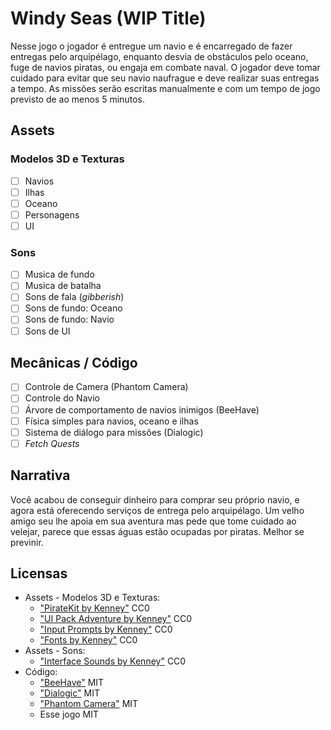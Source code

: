 <!-- markdownlint-disable MD013 -->

# Windy Seas (WIP Title)

Nesse jogo o jogador é entregue um navio e é encarregado de fazer entregas pelo arquipélago, enquanto desvia de obstáculos pelo oceano, fuge de navios piratas, ou engaja em combate naval. O jogador deve tomar cuidado para evitar que seu navio naufrague e deve realizar suas entregas a tempo. As missões serão escritas manualmente e com um tempo de jogo previsto de ao menos 5 minutos.

## Assets

### Modelos 3D e Texturas

- [ ] Navios
- [ ] Ilhas
- [ ] Oceano
- [ ] Personagens
- [ ] UI

### Sons

- [ ] Musica de fundo
- [ ] Musica de batalha
- [ ] Sons de fala (_gibberish_)
- [ ] Sons de fundo: Oceano
- [ ] Sons de fundo: Navio
- [ ] Sons de UI

## Mecânicas / Código

- [ ] Controle de Camera (Phantom Camera)
- [ ] Controle do Navio
- [ ] Árvore de comportamento de navios inimigos (BeeHave)
- [ ] Física simples para navios, oceano e ilhas
- [ ] Sistema de diálogo para missões (Dialogic)
- [ ] _Fetch Quests_

## Narrativa

Você acabou de conseguir dinheiro para comprar seu próprio navio, e agora está oferecendo serviços de entrega pelo arquipélago. Um velho amigo seu lhe apoia em sua aventura mas pede que tome cuidado ao velejar, parece que essas águas estão ocupadas por piratas. Melhor se previnir.

## Licensas

- Assets - Modelos 3D e Texturas:
  - ["PirateKit by Kenney"](https://kenney.nl/assets/pirate-kit) CC0
  - ["UI Pack Adventure by Kenney"](https://kenney.nl/assets/ui-pack-adventure) CC0
  - ["Input Prompts by Kenney"](https://kenney.nl/assets/input-prompts) CC0
  - ["Fonts by Kenney"](https://kenney.nl/assets/kenney-fonts) CC0
- Assets - Sons:
  - ["Interface Sounds by Kenney"](https://kenney.nl/assets/interface-sounds) CC0
- Código:
  - ["BeeHave"](https://bitbra.in/beehave/#/) MIT
  - ["Dialogic"](https://github.com/dialogic-godot/dialogic?tab=readme-ov-file#dialogic-2) MIT
  - ["Phantom Camera"](https://phantom-camera.dev/) MIT
  - Esse jogo MIT
